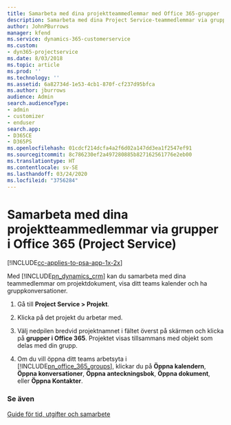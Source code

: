 ```yaml
---
title: Samarbeta med dina projektteammedlemmar med Office 365-grupper
description: Samarbeta med dina Project Service-teammedlemmar via grupper i Office 365
author: JohnPBurrows
manager: kfend
ms.service: dynamics-365-customerservice
ms.custom:
- dyn365-projectservice
ms.date: 8/03/2018
ms.topic: article
ms.prod: ''
ms.technology: ''
ms.assetid: 6a82734d-1e53-4cb1-870f-cf237d95bfca
ms.author: jburrows
audience: Admin
search.audienceType:
- admin
- customizer
- enduser
search.app:
- D365CE
- D365PS
ms.openlocfilehash: 01cdcf214dcfa4a2f6d02a147dd3ea1f2547ef91
ms.sourcegitcommit: 8c786230ef2a497280885b827162561776e2eb00
ms.translationtype: HT
ms.contentlocale: sv-SE
ms.lasthandoff: 03/24/2020
ms.locfileid: "3756284"
---
```

# <a name="collaborate-with-your-project-team-members-with-office-365-groups-project-service"></a>Samarbeta med dina projektteammedlemmar via grupper i Office 365 (Project Service)

[!INCLUDE[cc-applies-to-psa-app-1x-2x](../includes/cc-applies-to-psa-app-1x-2x.md)]

Med [!INCLUDE[pn_dynamics_crm](../includes/pn-dynamics-crm.md)] kan du samarbeta med dina teammedlemmar om projektdokument, visa ditt teams kalender och ha gruppkonversationer.  
  
1. Gå till **Project Service > Projekt**.  
  
2. Klicka på det projekt du arbetar med.  
  
3. Välj nedpilen bredvid projektnamnet i fältet överst på skärmen och klicka på **grupper i Office 365**. Projektet visas tillsammans med objekt som delas med din grupp.  
  
4. Om du vill öppna ditt teams arbetsyta i [!INCLUDE[pn_office_365_groups](../includes/pn-office-365-groups.md)], klickar du på **Öppna kalendern**, **Öppna konversationer**, **Öppna anteckningsbok**, **Öppna dokument**, eller **Öppna Kontakter**.  
  
### <a name="see-also"></a>Se även  
 [Guide för tid, utgifter och samarbete](../project-service/time-expense-collaboration-guide.md)
